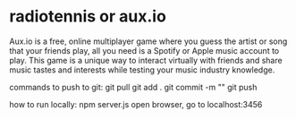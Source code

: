 # radiotennis or aux.io
Aux.io is a free, online multiplayer game where you guess the artist or song that your friends play, all you need is a Spotify or Apple music account to play. This game is a unique way to interact virtually with friends and share music tastes and interests while testing your music industry knowledge.

commands to push to git:
git pull
git add .
git commit -m "<message>"
git push

how to run locally:
npm server.js
open browser, go to localhost:3456
